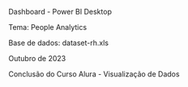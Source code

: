 Dashboard - Power BI Desktop

Tema: People Analytics

Base de dados: dataset-rh.xls

Outubro de 2023

Conclusão do Curso Alura - Visualização de Dados
